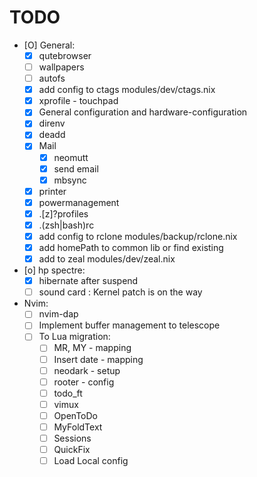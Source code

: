 # TODO

- [O] General:
    - [X] qutebrowser
    - [ ] wallpapers
    - [ ] autofs
    - [X] add config to ctags modules/dev/ctags.nix
    - [X] xprofile - touchpad
    - [X] General configuration and hardware-configuration
    - [X] direnv
    - [X] deadd
    - [X] Mail
        - [X] neomutt
        - [X] send email
        - [X] mbsync
    - [X] printer
    - [X] powermanagement
    - [X] .[z]?profiles
    - [X] .(zsh|bash)rc
    - [X] add config to rclone modules/backup/rclone.nix
    - [X] add homePath to common lib or find existing
    - [X] add to zeal modules/dev/zeal.nix
- [o] hp spectre:
    - [X] hibernate after suspend
    - [ ] sound card : Kernel patch is on the way
- Nvim:
    - [ ] nvim-dap
    - [ ] Implement buffer management to telescope
    - [ ] To Lua migration:
        - [ ] MR, MY - mapping
        - [ ] Insert date - mapping
        - [ ] neodark - setup
        - [ ] rooter - config
        - [ ] todo_ft
        - [ ] vimux
        - [ ] OpenToDo
        - [ ] MyFoldText
        - [ ] Sessions
        - [ ] QuickFix
        - [ ] Load Local config
